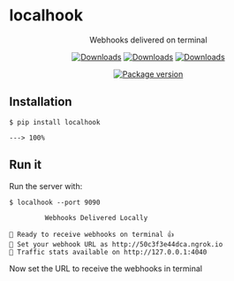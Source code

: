 # localhook

<p align="center"> Webhooks delivered on terminal <p>



<div align="center" >

[![Downloads](https://static.pepy.tech/personalized-badge/localhook?period=total&units=international_system&left_color=grey&right_color=brightgreen&left_text=Downloads)](https://pepy.tech/project/localhook)
[![Downloads](https://static.pepy.tech/personalized-badge/localhook?period=month&units=international_system&left_color=grey&right_color=brightgreen&left_text=Downloads/month)](https://pepy.tech/project/localhook)
[![Downloads](https://static.pepy.tech/personalized-badge/localhook?period=week&units=international_system&left_color=grey&right_color=brightgreen&left_text=Downloads/week)](https://pepy.tech/project/localhook)

<a href="https://pypi.org/project/localhook/" target="_blank">
    <img src="https://img.shields.io/pypi/v/localhook?color=%2334D058&label=pypi%20package" alt="Package version">
</a>

</div>

## Installation

<div class="termy">

```console
$ pip install localhook

---> 100%
```
</div>

## Run it

Run the server with:

<div class="termy">

```console
$ localhook --port 9090

         Webhooks Delivered Locally   

🎉 Ready to receive webhooks on terminal 👍
🎉 Set your webhook URL as http://50c3f3e44dca.ngrok.io
🎉 Traffic stats available on http://127.0.0.1:4040

```
Now set the URL to receive the webhooks in terminal
</div>
